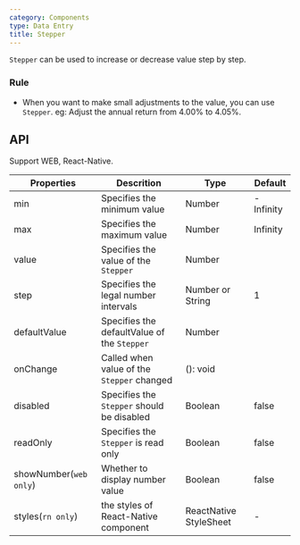 ```yaml
---
category: Components
type: Data Entry
title: Stepper
---
```


`Stepper` can be used to increase or decrease value step by step.

### Rule
- When you want to make small adjustments to the value, you can use `Stepper`. eg: Adjust the annual return from 4.00% to 4.05%.

## API

Support WEB, React-Native.

Properties | Descrition | Type | Default
-----------|------------|------|--------
| min     | Specifies the minimum value   | Number | -Infinity        |
| max     | Specifies the maximum value       | Number      | Infinity           |
| value     | Specifies the value of the `Stepper`       | Number      |            |
| step     | Specifies the legal number intervals  | Number or String      |  1      |
| defaultValue     | Specifies the defaultValue of the `Stepper`       | Number      |            |
| onChange     | Called when value of the `Stepper` changed      | (): void      |            |
| disabled     | Specifies the `Stepper` should be disabled      | Boolean      |      false      |
| readOnly     | Specifies the `Stepper` is read only       | Boolean      |      false      |
| showNumber(`web only`)    | Whether to display number value  | Boolean      |      false      |
| styles(`rn only`)    | the styles of React-Native component  | ReactNative StyleSheet      |  -   |
